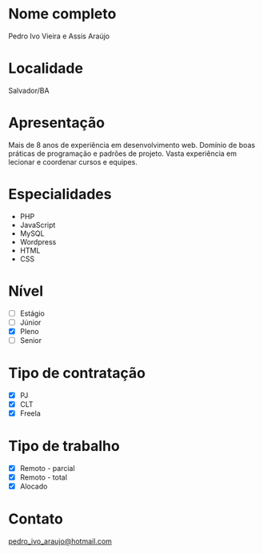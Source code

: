 # Nome completo
Pedro Ivo Vieira e Assis Araújo

# Localidade
Salvador/BA

# Apresentação
Mais de 8 anos de experiência em desenvolvimento web. Domínio de boas práticas de programação e padrões de projeto. Vasta experiência em lecionar e coordenar cursos e equipes.

# Especialidades
* PHP
* JavaScript
* MySQL
* Wordpress
* HTML
* CSS

# Nível
- [ ] Estágio 
- [ ] Júnior 
- [x] Pleno 
- [ ] Senior

# Tipo de contratação
- [x] PJ 
- [x] CLT 
- [x] Freela

# Tipo de trabalho
- [x] Remoto - parcial 
- [x] Remoto - total 
- [x] Alocado

# Contato
pedro_ivo_araujo@hotmail.com
